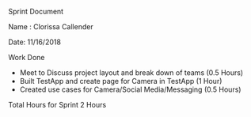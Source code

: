 Sprint Document

Name : Clorissa Callender

Date: 11/16/2018


Work Done
* Meet to Discuss project layout and break down of teams (0.5 Hours)
* Built TestApp and create page for Camera in TestApp (1 Hour)
* Created use cases for Camera/Social Media/Messaging (0.5 Hours)


Total Hours for Sprint 2 Hours

